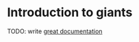 # Introduction to giants

TODO: write [great documentation](http://jacobian.org/writing/what-to-write/)
